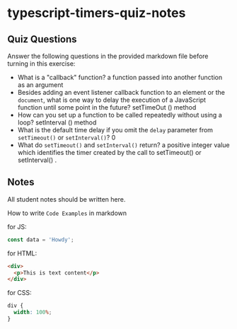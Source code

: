# typescript-timers-quiz-notes

## Quiz Questions

Answer the following questions in the provided markdown file before turning in this exercise:

- What is a "callback" function?
  a function passed into another function as an argument
- Besides adding an event listener callback function to an element or the `document`, what is one way to delay the execution of a JavaScript function until some point in the future?
  setTimeOut () method
- How can you set up a function to be called repeatedly without using a loop?
  setInterval () method
- What is the default time delay if you omit the `delay` parameter from `setTimeout()` or `setInterval()`?
  0
- What do `setTimeout()` and `setInterval()` return?
  a positive integer value which identifies the timer created by the call to setTimeout() or setInterval() .

## Notes

All student notes should be written here.

How to write `Code Examples` in markdown

for JS:

```javascript
const data = 'Howdy';
```

for HTML:

```html
<div>
  <p>This is text content</p>
</div>
```

for CSS:

```css
div {
  width: 100%;
}
```
